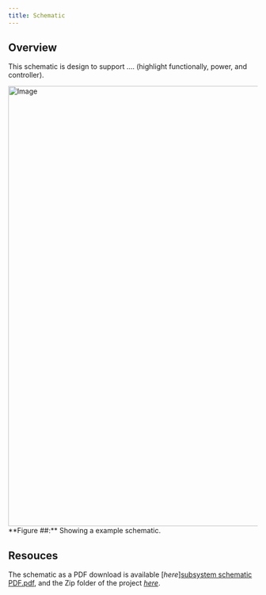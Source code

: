 ```yaml
---
title: Schematic
---
```


## Overview

This schematic is design to support .... (highlight functionally, power, and controller).


<img width="1473" height="889" alt="Image" src="https://github.com/user-attachments/assets/843fa8ec-86bd-4ca6-b4f6-edf929575043" />
**Figure ##:** Showing a example schematic.


## Resouces

The schematic as a PDF download is available [*here*][subsystem schematic PDF.pdf](https://github.com/user-attachments/files/23012193/subsystem.schematic.PDF.pdf), and the Zip folder of the project [*here*](dummyZip.zip).

